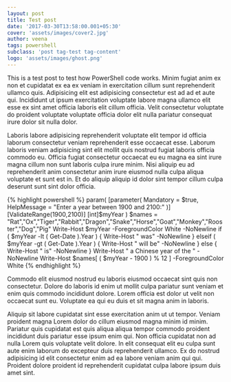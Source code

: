 ```yaml
---
layout: post
title: Test post
date: '2017-03-30T13:58:00.001+05:30'
cover: 'assets/images/cover2.jpg'
author: veena
tags: powershell
subclass: 'post tag-test tag-content'
logo: 'assets/images/ghost.png'
---
```


This is a test post to test how PowerShell code works. Minim fugiat anim ex non et cupidatat ex ea ex veniam in exercitation cillum sunt reprehenderit ullamco quis. Adipisicing elit est adipisicing consectetur est ad ad et aute qui. Incididunt ut ipsum exercitation voluptate labore magna ullamco elit esse ex sint amet officia laboris elit cillum officia. Velit consectetur voluptate do proident voluptate voluptate officia dolor elit nulla pariatur consequat irure dolor sit nulla dolor.

Laboris labore adipisicing reprehenderit voluptate elit tempor id officia laborum consectetur veniam reprehenderit esse occaecat esse. Laborum laboris veniam adipisicing sint elit mollit quis nostrud fugiat laboris officia commodo eu. Officia fugiat consectetur occaecat eu eu magna ea sint irure magna cillum non sunt laboris culpa irure minim. Nisi aliquip eu ad reprehenderit anim consectetur anim irure eiusmod nulla culpa aliqua voluptate et sunt est in. Et do aliquip aliquip id dolor sint tempor cillum culpa deserunt sunt sint dolor officia.

{% highlight powershell %}
param(
    [parameter( Mandatory = $true, HelpMessage = "Enter a year between 1900 and 2100:" )]
    [ValidateRange(1900,2100)]
    [int]$myYear
)
$names = "Rat","Ox","Tiger","Rabbit","Dragon","Snake","Horse","Goat","Monkey","Rooster","Dog","Pig"
Write-Host $myYear -ForegroundColor White -NoNewline
if ( $myYear -lt ( Get-Date ).Year ) {
    Write-Host " was" -NoNewline
} elseif ( $myYear -gt ( Get-Date ).Year ) {
    Write-Host " will be" -NoNewline
} else {
    Write-Host " is" -NoNewline
}
Write-Host " a Chinese year of the " -NoNewline
Write-Host $names[ ( $myYear - 1900 ) % 12 ] -ForegroundColor White
{% endhighlight %}

Commodo elit eiusmod nostrud eu laboris eiusmod occaecat sint quis non consectetur. Dolore do laboris id enim ut mollit culpa pariatur sunt veniam et enim quis commodo incididunt dolore. Lorem officia est dolor ut velit non occaecat sunt eu. Voluptate ea qui eu duis et sit magna anim in laboris.

Aliquip sit labore cupidatat sint esse exercitation anim ut ut tempor. Veniam proident magna Lorem dolor do cillum eiusmod magna minim id minim. Pariatur quis cupidatat est quis aliqua aliqua tempor commodo proident incididunt duis pariatur esse ipsum enim qui. Non officia cupidatat non ad nulla Lorem quis voluptate velit dolore. In elit consequat elit eu culpa sunt aute enim laborum do excepteur duis reprehenderit ullamco. Ex do nostrud adipisicing id elit consectetur enim ad ea labore veniam anim qui qui. Proident dolore proident id reprehenderit cupidatat culpa labore ipsum duis amet sint.
